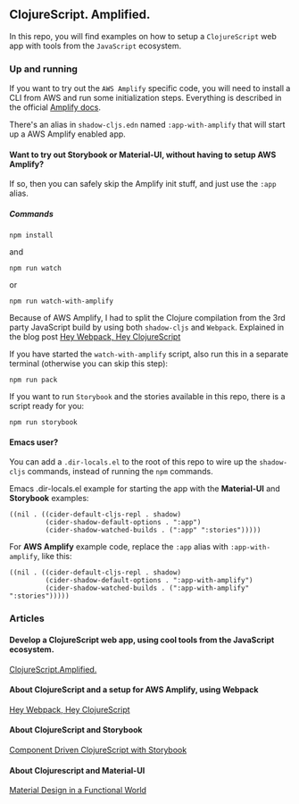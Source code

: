 ## ClojureScript. Amplified.

In this repo, you will find examples on how to setup a `ClojureScript` web app with tools from the `JavaScript` ecosystem.

### Up and running
If you want to try out the `AWS Amplify` specific code, you will need to install a CLI from AWS 
and run some initialization steps. Everything is described in the official [Amplify docs](https://docs.amplify.aws/start/getting-started/installation/q/integration/react/#option-1-watch-the-video-guide).

There's an alias in `shadow-cljs.edn` named `:app-with-amplify` that will start up a AWS Amplify enabled app. 

#### Want to try out Storybook or Material-UI, without having to setup AWS Amplify?
If so, then you can safely skip the Amplify init stuff, and just use the `:app` alias.

##### Commands
``` shell
npm install
```

and

``` shell
npm run watch
```

or

``` shell
npm run watch-with-amplify
```

Because of AWS Amplify, I had to split the Clojure compilation from the 3rd party JavaScript build by
using both `shadow-cljs` and `Webpack`. Explained in the blog post [Hey Webpack, Hey ClojureScript](https://davidvujic.blogspot.com/2021/08/hey-webpack-hey-clojurescript.html)

If you have started the `watch-with-amplify` script, also run this in a separate terminal (otherwise you can skip this step):

``` shell
npm run pack
```

If you want to run `Storybook` and the stories available in this repo, there is a script ready for you:

``` shell
npm run storybook
```

#### Emacs user?

You can add a `.dir-locals.el` to the root of this repo to wire up the `shadow-cljs` commands,
instead of running the `npm` commands.

Emacs .dir-locals.el example for starting the app with the __Material-UI__ and __Storybook__ examples:

``` emacs-lisp
((nil . ((cider-default-cljs-repl . shadow)
         (cider-shadow-default-options . ":app")
         (cider-shadow-watched-builds . (":app" ":stories")))))
```

For __AWS Amplify__ example code, replace the `:app` alias with `:app-with-amplify`, like this:

``` emacs-lisp
((nil . ((cider-default-cljs-repl . shadow)
         (cider-shadow-default-options . ":app-with-amplify")
         (cider-shadow-watched-builds . (":app-with-amplify" ":stories")))))
```

### Articles

#### Develop a ClojureScript web app, using cool tools from the JavaScript ecosystem.
[ClojureScript.Amplified.](https://davidvujic.blogspot.com/2021/09/clojurescript-amplified.html)

#### About ClojureScript and a setup for AWS Amplify, using Webpack
[Hey Webpack, Hey ClojureScript](https://davidvujic.blogspot.com/2021/08/hey-webpack-hey-clojurescript.html)

#### About ClojureScript and Storybook
[Component Driven ClojureScript with Storybook](https://davidvujic.blogspot.com/2021/08/component-driven-clojurescript-with-storybook.html)

#### About Clojurescript and Material-UI
[Material Design in a Functional World](https://davidvujic.blogspot.com/2021/09/material-design-in-a-functional-world.html)

